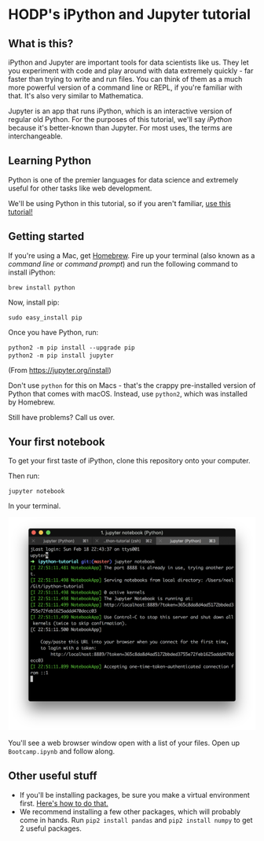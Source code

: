 # HODP's iPython and Jupyter tutorial

## What is this?

iPython and Jupyter are important tools for data scientists like us. They let you experiment with code and play around with data extremely quickly - far faster than trying to write and run files. You can think of them as a much more powerful version of a command line or REPL, if you're familiar with that. It's also very similar to Mathematica.

Jupyter is an app that runs iPython, which is an interactive version of regular old Python. For the purposes of this tutorial, we'll say *iPython* because it's better-known than Jupyter. For most uses, the terms are interchangeable.

## Learning Python

Python is one of the premier languages for data science and extremely useful for other tasks like web development.

We'll be using Python in this tutorial, so if you aren't familiar, [use this tutorial!](https://www.learnpython.org/)

## Getting started

If you're using a Mac, get [Homebrew](https://brew.sh/). Fire up your terminal (also known as a *command line* or *command prompt*) and run the following command to install iPython:

```
brew install python
```
Now, install pip:
```
sudo easy_install pip
```

Once you have Python, run:

```
python2 -m pip install --upgrade pip
python2 -m pip install jupyter
```

(From https://jupyter.org/install)

Don't use `python` for this on Macs - that's the crappy pre-installed version of Python that comes with macOS. Instead, use `python2`, which was installed by Homebrew.

Still have problems? Call us over.

## Your first notebook

To get your first taste of iPython, clone this repository onto your computer.

Then run:

```
jupyter notebook
```

In your terminal.

![Screenshot of your terminal running `jupyter notebook`](img/terminal-screenshot.png)

You'll see a web browser window open with a list of your files. Open up `Bootcamp.ipynb` and follow along.

## Other useful stuff

* If you'll be installing packages, be sure you make a virtual environment first. [Here's how to do that.](https://packaging.python.org/tutorials/installing-packages/#creating-virtual-environments)
* We recommend installing a few other packages, which will probably come in hands. Run `pip2 install pandas` and `pip2 install numpy` to get 2 useful packages.
